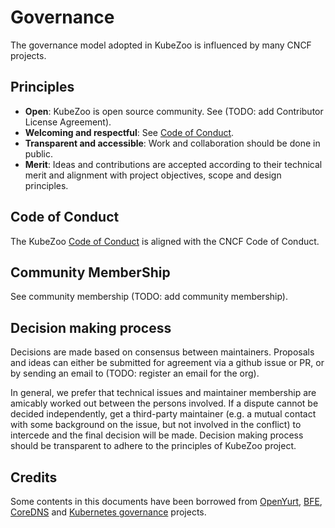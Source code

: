 # Governance

The governance model adopted in KubeZoo is influenced by many CNCF projects.

## Principles

- **Open**: KubeZoo is open source community. See (TODO: add Contributor License Agreement).
- **Welcoming and respectful**: See [Code of Conduct](https://github.com/cncf/foundation/blob/master/code-of-conduct.md).
- **Transparent and accessible**: Work and collaboration should be done in public.
- **Merit**: Ideas and contributions are accepted according to their technical merit
  and alignment with project objectives, scope and design principles.

## Code of Conduct

The KubeZoo [Code of Conduct](CODE_OF_CONDUCT.md) is aligned with the CNCF Code of Conduct.

## Community MemberShip

See community membership (TODO: add community membership).

## Decision making process

Decisions are made based on consensus between maintainers.
Proposals and ideas can either be submitted for agreement via a github issue or PR,
or by sending an email to (TODO: register an email for the org).

In general, we prefer that technical issues and maintainer membership are amicably worked out between the persons involved.
If a dispute cannot be decided independently, get a third-party maintainer (e.g. a mutual contact with some background
on the issue, but not involved in the conflict) to intercede and the final decision will be made.
Decision making process should be transparent to adhere to the principles of KubeZoo project.

## Credits

Some contents in this documents have been borrowed from [OpenYurt](https://github.com/openyurtio/openyurt/blob/master/GOVERNANCE.md), [BFE](https://github.com/bfenetworks/bfe/blob/develop/GOVERNANCE.md), [CoreDNS](https://github.com/coredns/coredns/blob/master/GOVERNANCE.md) and [Kubernetes governance](https://github.com/kubernetes/community/blob/master/governance.md) projects.
